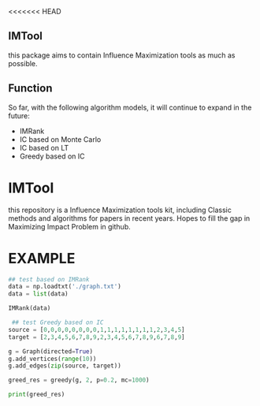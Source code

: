 <<<<<<< HEAD
## IMTool
this package aims to contain Influence Maximization tools as much as possible.

## Function
So far, with the following algorithm models, it will continue to expand in the future:
- IMRank
- IC based on Monte Carlo
- IC based on LT
- Greedy based on IC


# IMTool
this repository is a Influence Maximization tools kit, including Classic methods and algorithms for papers in recent years. Hopes to fill the gap in Maximizing Impact Problem in github. 


# EXAMPLE
```python
## test based on IMRank
data = np.loadtxt('./graph.txt')
data = list(data)

IMRank(data)
```

```python
 ## test Greedy based on IC
source = [0,0,0,0,0,0,0,0,1,1,1,1,1,1,1,1,2,3,4,5]
target = [2,3,4,5,6,7,8,9,2,3,4,5,6,7,8,9,6,7,8,9]

g = Graph(directed=True)
g.add_vertices(range(10))
g.add_edges(zip(source, target))

greed_res = greedy(g, 2, p=0.2, mc=1000)

print(greed_res)
```

